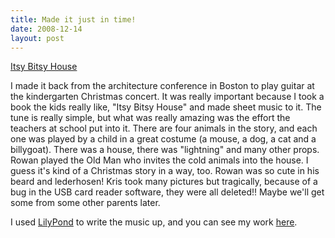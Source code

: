 ```yaml
---
title: Made it just in time!
date: 2008-12-14
layout: post
---
```


[Itsy Bitsy House](itsybitsyhouse_complete.pdf)
  
I made it back from the architecture conference in Boston to play guitar
at the kindergarten Christmas concert. It was really important because
I took a book the kids really like, "Itsy Bitsy House" and made sheet music
to it. The tune is really simple, but what was really amazing was the effort
the teachers at school put into it. There are four animals in the story,
and each one was played by a child in a great costume (a mouse, a dog,
a cat and a billygoat). There was a house, there was "lightning" and many
other props. Rowan played the Old Man who invites the cold animals into
the house. I guess it's kind of a Christmas story in a way, too. Rowan
was so cute in his beard and lederhosen! Kris took many pictures but tragically,
because of a bug in the USB card reader software, they were all deleted!!
Maybe we'll get some from some other parents later.
  
  
I used [LilyPond](http://www.lilypond.org/web) to write the music
up, and you can see my work [here](itsybitsyhouse_complete.pdf).
